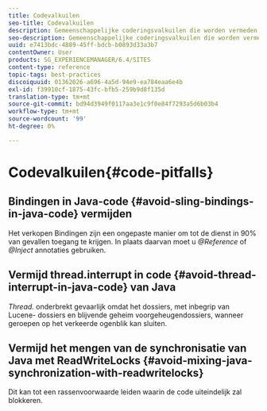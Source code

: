 ```yaml
---
title: Codevalkuilen
seo-title: Codevalkuilen
description: Gemeenschappelijke coderingsvalkuilen die worden vermeden bij het ontwikkelen voor AEM
seo-description: Gemeenschappelijke coderingsvalkuilen die worden vermeden bij het ontwikkelen voor AEM
uuid: e7413bdc-4889-45ff-bdcb-b0893d33a3b7
contentOwner: User
products: SG_EXPERIENCEMANAGER/6.4/SITES
content-type: reference
topic-tags: best-practices
discoiquuid: 01362026-a696-4a5d-94e9-ea784eaa6e4b
exl-id: f39910cf-1875-43fc-bfb5-259b9d8f135d
translation-type: tm+mt
source-git-commit: bd94d3949f0117aa3e1c9f0e84f7293a5d6b03b4
workflow-type: tm+mt
source-wordcount: '99'
ht-degree: 0%

---
```


# Codevalkuilen{#code-pitfalls}

## Bindingen in Java-code {#avoid-sling-bindings-in-java-code} vermijden

Het verkopen Bindingen zijn een ongepaste manier om tot de dienst in 90% van gevallen toegang te krijgen. In plaats daarvan moet u *@Reference* of *@Inject* annotaties gebruiken.

## Vermijd thread.interrupt in code {#avoid-thread-interrupt-in-java-code} van Java

*Thread.* onderbrekt gevaarlijk omdat het dossiers, met inbegrip van Lucene- dossiers en blijvende geheim voorgeheugendossiers, wanneer geroepen op het verkeerde ogenblik kan sluiten.

## Vermijd het mengen van de synchronisatie van Java met ReadWriteLocks {#avoid-mixing-java-synchronization-with-readwritelocks}

Dit kan tot een rassenvoorwaarde leiden waarin de code uiteindelijk zal blokkeren.
